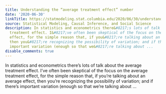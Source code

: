 ```yaml
---
title: Understanding the “average treatment effect” number
date: '2020-06-30'
linkTitle: https://statmodeling.stat.columbia.edu/2020/06/30/understanding-the-average-treatment-effect-number/
source: Statistical Modeling, Causal Inference, and Social Science
description: In statistics and econometrics there&#8217;s lots of talk about the average
  treatment effect. I&#8217;ve often been skeptical of the focus on the average treatment
  effect, for the simple reason that, if you&#8217;re talking about an average effect,
  then you&#8217;re recognizing the possibility of variation; and if there&#8217;s
  important variation (enough so that we&#8217;re talking about ...
disable_comments: true
---
```

In statistics and econometrics there&#8217;s lots of talk about the average treatment effect. I&#8217;ve often been skeptical of the focus on the average treatment effect, for the simple reason that, if you&#8217;re talking about an average effect, then you&#8217;re recognizing the possibility of variation; and if there&#8217;s important variation (enough so that we&#8217;re talking about ...